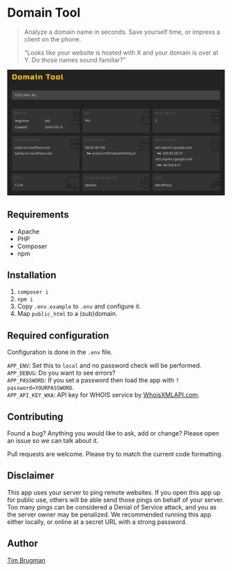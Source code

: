 # Domain Tool

> Analyze a domain name in seconds. Save yourself time, or impress a client on the phone.
>
> “Looks like your website is hosted with X and your domain is over at Y. Do those names sound familiar?”

![screenshot](/screenshot.png)

## Requirements

- Apache
- PHP
- Composer
- npm

## Installation

1. `composer i`
1. `npm i`
1. Copy `.env.example` to `.env` and configure it.
1. Map `public_html` to a (sub)domain.

## Required configuration

Configuration is done in the `.env` file.

`APP_ENV`: Set this to `local` and no password check will be performed.<br>
`APP_DEBUG`: Do you want to see errors?<br>
`APP_PASSWORD`: If you set a password then load the app with `?password=YOURPASSWORD`.<br>
`APP_API_KEY_WXA`: API key for WHOIS service by [WhoisXMLAPI.com](https://whois.whoisxmlapi.com/).

## Contributing

Found a bug? Anything you would like to ask, add or change? Please open an issue so we can talk about it.

Pull requests are welcome. Please try to match the current code formatting.

## Disclaimer

This app uses your server to ping remote websites. If you open this app up for public use, others will be able send those pings on behalf of your server. Too many pings can be considered a Denial of Service attack, and you as the server owner may be penalized. We recommended running this app either locally, or online at a secret URL with a strong password.

## Author

[Tim Brugman](https://github.com/Brugman)
